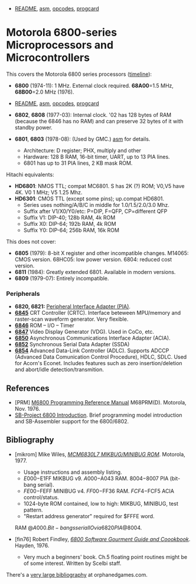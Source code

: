 - [README](README.md), [asm](asm.md), [opcodes](opcodes.md),
  [progcard](progcard)

Motorola 6800-series Microprocessors and Microcontrollers
=========================================================

This covers the Motorola 6800 series processors ([timeline]):
- __6800__ (1974-11): 1 MHz. External clock required.
  __68A00__=1.5 MHz, __68B00__=2.0 MHz (1976).
- [README](README.md), [asm](asm.md), [opcodes](opcodes.md),
  [progcard](progcard)

- __6802__, __6808__ (1977-03): Internal clock. '02 has 128 bytes of RAM
  (because the 6846 has no RAM) and can preserve 32 bytes of it with
  standby power.
- __6801__, __6803__ (1978-08): (Used by GMC.) [asm](asm.md) for details.
  - Architecture: D register; PHX, multiply and other
  - Hardware: 128 B RAM, 16-bit timer, UART, up to 13 PIA lines.
  - 6801 has up to 31 PIA lines, 2 KB mask ROM.

Hitachi equivalents:
- __HD6801__: NMOS TTL; compat MC6801. S has 2K (?) ROM; V0,V5 have 4K.
  V0 1 MHz; V5 1.25 Mhz.
- __HD6301__: CMOS TTL (except some pins); up.compat HD6801.
  - Series uses nothing/A/B/C in middle for 1.0/1.5/2.0/3.0 Mhz.
  - Suffix after V1/X0/Y0/etc: P=DIP, F=QFP, CP=different QFP
  - Suffix V1: DIP-40; 128b RAM, 4k ROM
  - Suffix X0: DIP-64; 192b RAM, 4k ROM
  - Suffix Y0: DIP-64; 256b RAM, 16k ROM

This does not cover:
- __6805__ (1979): 8-bit X register and other incompatible changes.
  M14065: CMOS version. 68HC05: low power version. 6804: reduced cost
  version.
- __6811__ (1984): Greatly extended 6801. Available in modern versions.
- __6809__ (1979-07): Entirely incompatible.

### Peripherals

- __6820, 6821:__ [Peripheral Interface Adapter (PIA)](../mc6820.md).
- __[6845]__ CRT Controller (CRTC). Interface beteween MPU/memory and
  raster-scan waveform generator. Very flexible.
- __[6846]__ ROM – I/O – Timer
- __[6847]__ Video Display Generator (VDG). Used in CoCo, etc.
- __[6850]__ Asynchronous Communications Interface Adapter (ACIA).
- __[6852]__ Synchronous Serial Data Adapter (SSDA)
- __[6854]__ Advanced Data-Link Controller (ADLC). Supports ADCCP (Advanced
  Data Comunication Control Procedure), HDLC, SDLC. Used for Acorn's
  Econet. Includes features such as zero insertion/deletion and abort/idle
  detection/transmition.


References
----------

- \[PRM] [M6800 Programming Reference Manual][PRM] M68PRM(D).
  Motorola, Nov. 1976.
- [SB-Project 6800 Introduction][sb 6800intro]. Brief programming model
  introduction and SB-Assembler support for the 6800/6802.


Bibliography
------------

- \[mikrom] Mike Wiles, [_MCM6830L7 MIKBUG/MINIBUG ROM_][mikrom]. Motorola,
  1977.
  - Usage instructions and assembly listing.
  - $E000-$E1FF MIKBUG v9. $A000-$A043 RAM. $8004-$8007 PIA (bit-bang serial).
  - $FE00-$FEFF MINIBUG v4. $FF00-$FF36 RAM. $FCF4-$FCF5 ACIA control/status.
  - 1024-byte ROM contained, low to high: MIKBUG, MINIBUG, test pattern.
  - "Restart address generator" required for $FFFE word.

  RAM @$A000. Bit-bangs serial IO via 6820 PIA @$8004.
- \[fin76] Robert Findley, [_6800 Software Gourment Guide and
  Coookbook_][fin76]. Hayden, 1976.
  - Very much a beginners' book. Ch.5 floating point routines might be of
    some interest. Written by Scelbi staff.

There's a [very large bibliography][og bib] at orphanedgames.com.



<!-------------------------------------------------------------------->
[timeline]: https://retrocomputing.stackexchange.com/a/11933/7208
[6845]: https://archive.org/details/bitsavers_motoroladaMicroprocessorsDataManual_80083566/page/n525/mode/1up
[6846]: https://archive.org/details/bitsavers_motoroladaMicroprocessorsDataManual_80083566/page/n548/mode/1up
[6847]: https://archive.org/details/bitsavers_motoroladaMicroprocessorsDataManual_80083566/page/n568/mode/1up
[6850]: https://archive.org/details/bitsavers_motoroladaMicroprocessorsDataManual_80083566/page/n595/mode/1up
[6852]: https://archive.org/details/bitsavers_motoroladaMicroprocessorsDataManual_80083566/page/n604/mode/1up
[6854]: https://archive.org/details/bitsavers_motoroladaMicroprocessorsDataManual_80083566/page/n618/mode/1up

<!-- References -->
[PRM]: https://archive.org/stream/bitsavers_motorola68rammingReferenceManualM68PRMDNov76_6944968#page/n0/mode/1up
[sb 6800intro]: https://www.sbprojects.com/sbasm/6800.php

<!-- Bibliography -->
[fin76]: https://archive.org/stream/6800-Software-Gourmet-Guide-and-Cookbook-Robert-Findley-1976#page/n0/mode/1up
[mikrom]: https://archive.org/stream/bitsavers_motorola680MCM6830L7MIKBUGMINBUGROMJul77_1952205#page/n0/mode/1up
[og bib]: https://www.orphanedgames.com/APF/6800_cpu_programming/6800_cpu_programming.html
